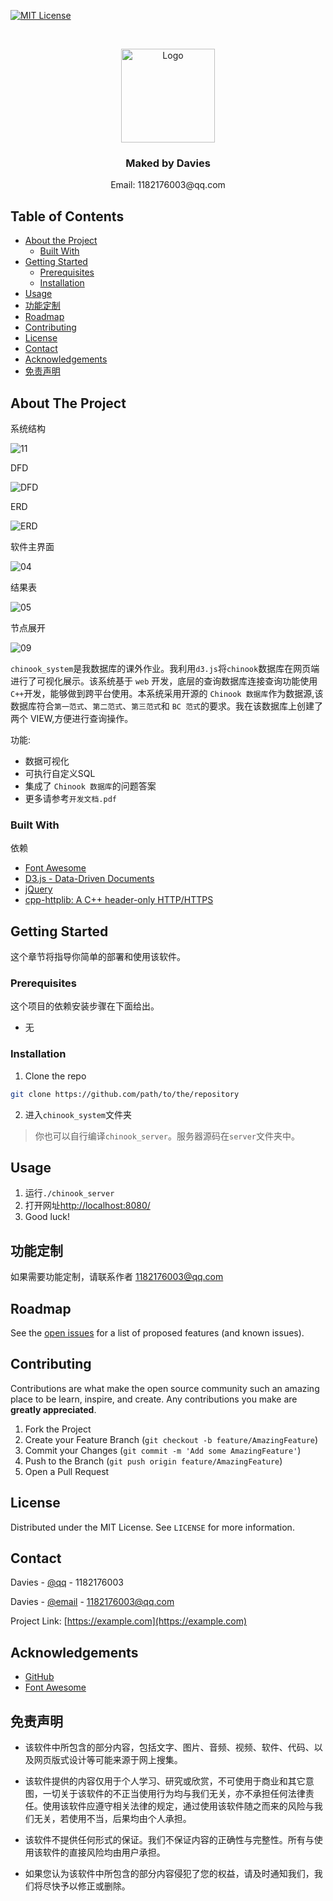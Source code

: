 [![MIT License][license-shield]][license-url]



<br />
<p align="center">
  <a href="https://github.com/DaviesGit">
    <img src="readme_images/Ideal_Logo_Davies.ico" alt="Logo" width="150">
  </a>

  <h3 align="center">Maked by Davies</h3>

  <p align="center">
    Email: 1182176003@qq.com
<!--     <br />
    <a href="https://github.com/DaviesGit"><strong>Explore the docs »</strong></a>
    <br />
    <br />
    <a href="javascript:void(0)">View Demo</a>
    ·
    <a href="javascript:void(0)">Report Bug</a>
    ·
    <a href="javascript:void(0)">Request Feature</a> -->
  </p>
</p>



<!-- TABLE OF CONTENTS -->
## Table of Contents

* [About the Project](#about-the-project)
  * [Built With](#built-with)
* [Getting Started](#getting-started)
  * [Prerequisites](#prerequisites)
  * [Installation](#installation)
* [Usage](#usage)
* [功能定制](#功能定制)
* [Roadmap](#roadmap)
* [Contributing](#contributing)
* [License](#license)
* [Contact](#contact)
* [Acknowledgements](#acknowledgements)
* [免责声明](#免责声明)


<!-- ABOUT THE PROJECT -->
## About The Project

系统结构

![11](readme_images/11.png)

DFD

![DFD](DFD.png)

ERD

![ERD](ERD.png)

软件主界面

![04](readme_images/04.png)

结果表

![05](readme_images/05.png)

节点展开

![09](readme_images/09.png)



`chinook_system`是我数据库的课外作业。我利用`d3.js`将`chinook`数据库在网页端进行了可视化展示。该系统基于 `web` 开发，底层的查询数据库连接查询功能使用 `C++`开发，能够做到跨平台使用。本系统采用开源的 `Chinook 数据库`作为数据源,该数据库符合`第一范式`、`第二范式`、`第三范式`和 `BC
范式`的要求。我在该数据库上创建了两个 VIEW,方便进行查询操作。



功能:

* 数据可视化
* 可执行自定义SQL
* 集成了 `Chinook 数据库`的问题答案
* 更多请参考`开发文档.pdf`



### Built With
依赖
* [Font Awesome](https://fontawesome.com/)
* [D3.js - Data-Driven Documents](https://d3js.org/)
* [jQuery](https://jquery.com/)
* [cpp-httplib: A C++ header-only HTTP/HTTPS](https://github.com/yhirose/cpp-httplib)



<!-- GETTING STARTED -->

## Getting Started

这个章节将指导你简单的部署和使用该软件。

### Prerequisites

这个项目的依赖安装步骤在下面给出。
* 无



### Installation

1. Clone the repo
```sh
git clone https://github.com/path/to/the/repository
```

2. 进入`chinook_system`文件夹

> 你也可以自行编译`chinook_server`。服务器源码在`server`文件夹中。



<!-- USAGE EXAMPLES -->

## Usage

1. 运行`./chinook_server`
2. 打开网址[http://localhost:8080/](http://localhost:8080/)
3. Good luck!




## 功能定制

如果需要功能定制，请联系作者 [1182176003@qq.com](1182176003@qq.com)



<!-- ROADMAP -->

## Roadmap

See the [open issues](https://example.com) for a list of proposed features (and known issues).



<!-- CONTRIBUTING -->
## Contributing

Contributions are what make the open source community such an amazing place to be learn, inspire, and create. Any contributions you make are **greatly appreciated**.

1. Fork the Project
2. Create your Feature Branch (`git checkout -b feature/AmazingFeature`)
3. Commit your Changes (`git commit -m 'Add some AmazingFeature'`)
4. Push to the Branch (`git push origin feature/AmazingFeature`)
5. Open a Pull Request



<!-- LICENSE -->
## License

Distributed under the MIT License. See `LICENSE` for more information.



<!-- CONTACT -->
## Contact

Davies - [@qq](1182176003) - 1182176003

Davies - [@email](1182176003@qq.com) - 1182176003@qq.com

Project Link: [https://example.com](https://example.com)



<!-- ACKNOWLEDGEMENTS -->
## Acknowledgements
* [GitHub](https://github.com/)
* [Font Awesome](https://fontawesome.com)



## 免责声明
* 该软件中所包含的部分内容，包括文字、图片、音频、视频、软件、代码、以及网页版式设计等可能来源于网上搜集。

* 该软件提供的内容仅用于个人学习、研究或欣赏，不可使用于商业和其它意图，一切关于该软件的不正当使用行为均与我们无关，亦不承担任何法律责任。使用该软件应遵守相关法律的规定，通过使用该软件随之而来的风险与我们无关，若使用不当，后果均由个人承担。

* 该软件不提供任何形式的保证。我们不保证内容的正确性与完整性。所有与使用该软件的直接风险均由用户承担。

* 如果您认为该软件中所包含的部分内容侵犯了您的权益，请及时通知我们，我们将尽快予以修正或删除。


<!-- MARKDOWN LINKS & IMAGES -->
<!-- https://www.markdownguide.org/basic-syntax/#reference-style-links -->

[license-shield]: readme_images/MIT_license.svg
[license-url]: https://opensource.org/licenses/MIT

[product-screenshot]: readme_images/screenshot.png
